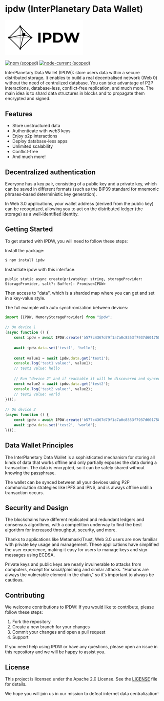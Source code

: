 # ipdw (InterPlanetary Data Wallet)

<img src="assets/logo.svg" width="256" alt="logo"/>

[![npm (scoped)](https://img.shields.io/npm/v/ipdw)](https://www.npmjs.com/package/ipdw) [![node-current (scoped)](https://img.shields.io/node/v/idpw)](https://www.npmjs.com/package/ipdw)

InterPlanetary Data Wallet (IPDW): store users data within a secure distributed storage.
It enables to build a real decentralised network (Web 0) without the need of centralized database.
You can take advantage of P2P interactions, database-less, conflict-free replication, and much more.
The main idea is to shard data structures in blocks and to propagate them encrypted and signed.

## Features

- Store unstructured data
- Authenticate with web3 keys
- Enjoy p2p interactions
- Deploy database-less apps
- Unlimited scalability
- Conflict-free
- And much more!

## Decentralized authentication

Everyone has a key pair, consisting of a public key and a private key, which can be saved in different formats (such as the BIP39 standard for mnemonic phrases-based deterministic key generation).

In Web 3.0 applications, your wallet address (derived from the public key) can be recognized, allowing you to act on the distributed ledger (the storage) as a well-identified identity.

## Getting Started

To get started with IPDW, you will need to follow these steps:

Install the package:

```bash
$ npm install ipdw
```

Instantiate ipdw with this interface:

```
public static async create(privateKey: string, storageProvider: StorageProvider, salt?: Buffer): Promise<IPDW>
```

Then access to "data", which is a sharded map where you can get and set in a key-value style.

The full example with auto synchronization between devices:

```js
import {IPDW, MemoryStorageProvider} from "ipdw";

// On device 1
(async function () {
    const ipdw = await IPDW.create('b577c4367d79f1a7a0c8353f7937d601758d92c35df958781d72d70f9177e52f', new MemoryStorageProvider());

    await ipdw.data.set('test1', 'hello');

    const value1 = await ipdw.data.get('test1');
    console.log('test1 value:', value1);
    // test1 value: hello

    // Run "device 2" and if reachable it will be discovered and synced
    const value2 = await ipdw.data.get('test2');
    console.log('test2 value:', value2);
    // test2 value: world
})();

// On device 2
(async function () {
    const ipdw = await IPDW.create('b577c4367d79f1a7a0c8353f7937d601758d92c35df958781d72d70f9177e52f', new MemoryStorageProvider());
    await ipdw.data.set('test2', 'world');
})();
```

## Data Wallet Principles

The InterPlanetary Data Wallet is a sophisticated mechanism for storing all kinds of data that works offline and only partially exposes the data during a transaction. The data is encrypted, so it can be safely shared without knowing the passphrase.

The wallet can be synced between all your devices using P2P communication strategies like IPFS and IPNS, and is always offline until a transaction occurs.

## Security and Design

The blockchains have different replicated and redundant ledgers and consensus algorithms, with a competition underway to find the best algorithm for increased throughput, security, and more.

Thanks to applications like Metamask/Trust, Web 3.0 users are now familiar with private key usage and management. These applications have simplified the user experience, making it easy for users to manage keys and sign messages using ECDSA.

Private keys and public keys are nearly invulnerable to attacks from computers, except for social/phishing and similar attacks. "Humans are always the vulnerable element in the chain," so it's important to always be cautious.

## Contributing

We welcome contributions to IPDW! If you would like to contribute, please follow these steps:

1. Fork the repository
2. Create a new branch for your changes
3. Commit your changes and open a pull request
4. Support

If you need help using IPDW or have any questions, please open an issue in this repository and we will be happy to assist you.

## License

This project is licensed under the Apache 2.0 License. See the [LICENSE](./LICENSE) file for details.

We hope you will join us in our mission to defeat internet data centralization!

